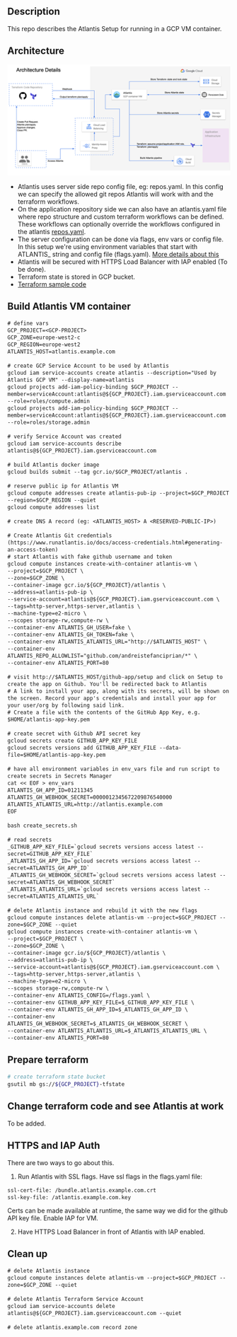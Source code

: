 ## Description

This repo describes the Atlantis Setup for running in a GCP VM container.

## Architecture

![Atlantis Architecture image](atlantis_architecture.png?raw=true "Atlantis GCP Architecture")

* Atlantis uses server side repo config file, eg: repos.yaml. In this config we can specify the allowed git repos Atlantis will work with and the terraform workflows.
* On the application repository side we can also have an atlantis.yaml file where repo structure and custom terraform workflows can be defined. These workflows can optionally override the workflows configured in the atlantis [repos.yaml](https://github.com/andreistefanciprian/tf-sample-code/blob/master/atlantis.yaml).
* The server configuration can be done via flags, env vars or config file. In this setup we're using environment variables that start with ATLANTIS_ string and config file (flags.yaml). [More details about this](https://www.runatlantis.io/docs/server-configuration.html#environment-variables)
* Atlantis will be secured with HTTPS Load Balancer with IAP enabled (To be done).
* Terraform state is stored in GCP bucket.
* [Terraform sample code](https://github.com/andreistefanciprian/tf-sample-code)


## Build Atlantis VM container

```
# define vars
GCP_PROJECT=<GCP-PROJECT>
GCP_ZONE=europe-west2-c
GCP_REGION=europe-west2
ATLANTIS_HOST=atlantis.example.com

# create GCP Service Account to be used by Atlantis
gcloud iam service-accounts create atlantis --description="Used by Atlantis GCP VM" --display-name=atlantis
gcloud projects add-iam-policy-binding $GCP_PROJECT --member=serviceAccount:atlantis@${GCP_PROJECT}.iam.gserviceaccount.com --role=roles/compute.admin
gcloud projects add-iam-policy-binding $GCP_PROJECT --member=serviceAccount:atlantis@${GCP_PROJECT}.iam.gserviceaccount.com --role=roles/storage.admin

# verify Service Account was created
gcloud iam service-accounts describe atlantis@${GCP_PROJECT}.iam.gserviceaccount.com

# build Atlantis docker image
gcloud builds submit --tag gcr.io/$GCP_PROJECT/atlantis .

# reserve public ip for Atlantis VM
gcloud compute addresses create atlantis-pub-ip --project=$GCP_PROJECT --region=$GCP_REGION --quiet
gcloud compute addresses list

# create DNS A record (eg: <ATLANTIS_HOST> A <RESERVED-PUBLIC-IP>)

# Create Atlantis Git credentials (https://www.runatlantis.io/docs/access-credentials.html#generating-an-access-token)
# start Atlantis with fake github username and token
gcloud compute instances create-with-container atlantis-vm \
--project=$GCP_PROJECT \
--zone=$GCP_ZONE \
--container-image gcr.io/${GCP_PROJECT}/atlantis \
--address=atlantis-pub-ip \
--service-account=atlantis@${GCP_PROJECT}.iam.gserviceaccount.com \
--tags=http-server,https-server,atlantis \
--machine-type=e2-micro \
--scopes storage-rw,compute-rw \
--container-env ATLANTIS_GH_USER=fake \
--container-env ATLANTIS_GH_TOKEN=fake \
--container-env ATLANTIS_ATLANTIS_URL="http://$ATLANTIS_HOST" \
--container-env ATLANTIS_REPO_ALLOWLIST="github.com/andreistefanciprian/*" \
--container-env ATLANTIS_PORT=80

# visit http://$ATLANTIS_HOST/github-app/setup and click on Setup to create the app on Github. You'll be redirected back to Atlantis
# A link to install your app, along with its secrets, will be shown on the screen. Record your app's credentials and install your app for your user/org by following said link.
# Create a file with the contents of the GitHub App Key, e.g. $HOME/atlantis-app-key.pem

# create secret with Github API secret key
gcloud secrets create GITHUB_APP_KEY_FILE
gcloud secrets versions add GITHUB_APP_KEY_FILE --data-file=$HOME/atlantis-app-key.pem

# have all environment variables in env_vars file and run script to create secrets in Secrets Manager
cat << EOF > env_vars
ATLANTIS_GH_APP_ID=01211345
ATLANTIS_GH_WEBHOOK_SECRET=0000012345672209876540000
ATLANTIS_ATLANTIS_URL=http://atlantis.example.com
EOF

bash create_secrets.sh

# read secrets
_GITHUB_APP_KEY_FILE=`gcloud secrets versions access latest --secret=GITHUB_APP_KEY_FILE`
_ATLANTIS_GH_APP_ID=`gcloud secrets versions access latest --secret=ATLANTIS_GH_APP_ID`
_ATLANTIS_GH_WEBHOOK_SECRET=`gcloud secrets versions access latest --secret=ATLANTIS_GH_WEBHOOK_SECRET`
_ATLANTIS_ATLANTIS_URL=`gcloud secrets versions access latest --secret=ATLANTIS_ATLANTIS_URL`

# delete Atlantis instance and rebuild it with the new flags
gcloud compute instances delete atlantis-vm --project=$GCP_PROJECT --zone=$GCP_ZONE --quiet
gcloud compute instances create-with-container atlantis-vm \
--project=$GCP_PROJECT \
--zone=$GCP_ZONE \
--container-image gcr.io/${GCP_PROJECT}/atlantis \
--address=atlantis-pub-ip \
--service-account=atlantis@${GCP_PROJECT}.iam.gserviceaccount.com \
--tags=http-server,https-server,atlantis \
--machine-type=e2-micro \
--scopes storage-rw,compute-rw \
--container-env ATLANTIS_CONFIG=/flags.yaml \
--container-env GITHUB_APP_KEY_FILE=$_GITHUB_APP_KEY_FILE \
--container-env ATLANTIS_GH_APP_ID=$_ATLANTIS_GH_APP_ID \
--container-env ATLANTIS_GH_WEBHOOK_SECRET=$_ATLANTIS_GH_WEBHOOK_SECRET \
--container-env ATLANTIS_ATLANTIS_URL=$_ATLANTIS_ATLANTIS_URL \
--container-env ATLANTIS_PORT=80
```

## Prepare terraform

```bash
# create terraform state bucket
gsutil mb gs://${GCP_PROJECT}-tfstate
```

## Change terraform code and see Atlantis at work

To be added.

## HTTPS and IAP Auth

There are two ways to go about this.

1. Run Atlantis with SSL flags. Have ssl flags in the flags.yaml file:
```
ssl-cert-file: /bundle.atlantis.example.com.crt
ssl-key-file: /atlantis.example.com.key
```
Certs can be made available at runtime, the same way we did for the github API key file.
Enable IAP for VM.

2. Have HTTPS Load Balancer in front of Atlantis with IAP enabled.

## Clean up

```
# delete Atlantis instance
gcloud compute instances delete atlantis-vm --project=$GCP_PROJECT --zone=$GCP_ZONE --quiet

# delete Atlantis Terraform Service Account 
gcloud iam service-accounts delete atlantis@${GCP_PROJECT}.iam.gserviceaccount.com --quiet

# delete atlantis.example.com record zone
```
